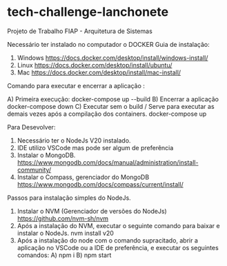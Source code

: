 # tech-challenge-lanchonete
Projeto de Trabalho FIAP - Arquitetura de Sistemas

Necessário ter instalado no computador o DOCKER
Guia de instalação:

1) Windows
https://docs.docker.com/desktop/install/windows-install/
2) Linux
https://docs.docker.com/desktop/install/ubuntu/
3) Mac
https://docs.docker.com/desktop/install/mac-install/


Comando para executar e encerrar a aplicação :

A) Primeira execução:
    docker-compose up --build
B) Encerrar a aplicação
    docker-compose down
C) Executar sem o build /  Serve para executar as demais vezes após a compilação dos containers.
    docker-compose up


Para Desevolver:

1) Necessário ter o NodeJs V20 instalado.
2) IDE utilizo VSCode mas pode ser algum de preferência
3) Instalar o MongoDB. 
    https://www.mongodb.com/docs/manual/administration/install-community/
4) Instalar o Compass, gerenciador do MongoDB
    https://www.mongodb.com/docs/compass/current/install/
    
Passos para instalação simples do NodeJs.
1) Instalar o NVM (Gerenciador de versões do NodeJs)
    https://github.com/nvm-sh/nvm
2) Após a instalação do NVM, executar o seguinte comando para baixar e instalar o NodeJs.
    nvm install v20
3) Após a instalação do node com o comando supracitado, abrir a aplicação no VSCode ou a IDE de preferência, e executar os seguintes comandos:
    A) npm i
    B) npm start



